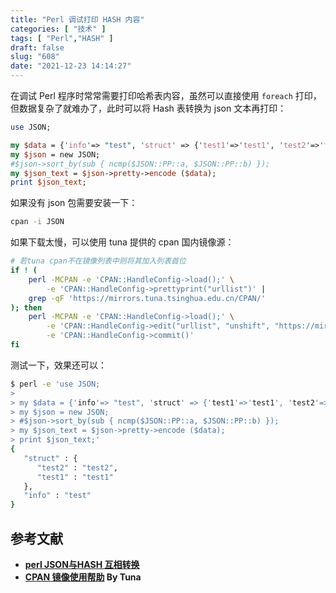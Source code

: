 ```yaml
---
title: "Perl 调试打印 HASH 内容"
categories: [ "技术" ]
tags: [ "Perl","HASH" ]
draft: false
slug: "608"
date: "2021-12-23 14:14:27"
---
```


在调试 Perl 程序时常常需要打印哈希表内容，虽然可以直接使用 `foreach` 打印，但数据复杂了就难办了，此时可以将 Hash 表转换为 json 文本再打印：

```perl
use JSON;

my $data = {'info'=> "test", 'struct' => {'test1'=>'test1', 'test2'=>'test2'}};
my $json = new JSON;
#$json->sort_by(sub { ncmp($JSON::PP::a, $JSON::PP::b) });
my $json_text = $json->pretty->encode ($data);
print $json_text;
```

如果没有 json 包需要安装一下：

```bash
cpan -i JSON
```

如果下载太慢，可以使用 tuna 提供的 cpan 国内镜像源：

```bash
# 若tuna cpan不在镜像列表中则将其加入列表首位
if ! (
    perl -MCPAN -e 'CPAN::HandleConfig->load();' \
        -e 'CPAN::HandleConfig->prettyprint("urllist")' |
    grep -qF 'https://mirrors.tuna.tsinghua.edu.cn/CPAN/'
); then
    perl -MCPAN -e 'CPAN::HandleConfig->load();' \
        -e 'CPAN::HandleConfig->edit("urllist", "unshift", "https://mirrors.tuna.tsinghua.edu.cn/CPAN/");' \
        -e 'CPAN::HandleConfig->commit()'
fi
```

测试一下，效果还可以：

```bash
$ perl -e 'use JSON;
> 
> my $data = {'info'=> "test", 'struct' => {'test1'=>'test1', 'test2'=>'test2'}};
> my $json = new JSON;
> #$json->sort_by(sub { ncmp($JSON::PP::a, $JSON::PP::b) });
> my $json_text = $json->pretty->encode ($data);
> print $json_text;'
{
   "struct" : {
      "test2" : "test2",
      "test1" : "test1"
   },
   "info" : "test"
}
```

## 参考文献

- **[perl JSON与HASH 互相转换](https://blog.csdn.net/konglongaa/article/details/51557756)**
- **[CPAN 镜像使用帮助](https://mirrors.tuna.tsinghua.edu.cn/help/CPAN/) By Tuna**